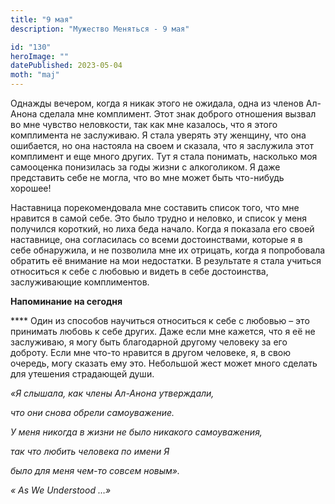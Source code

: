 ```yaml
---
title: "9 мая"
description: "Мужество Меняться - 9 мая"

id: "130"
heroImage: ""
datePublished: 2023-05-04
moth: "maj"
---
```


Однажды вечером, когда я никак этого не ожидала, одна из членов Ал-Анона
сделала мне комплимент. Этот знак доброго отношения вызвал во мне чувство
неловкости, так как мне казалось, что я этого комплимента не заслуживаю. Я
стала уверять эту женщину, что она ошибается, но она настояла на своем и
сказала, что я заслужила этот комплимент и еще много других. Тут я стала
понимать, насколько моя самооценка понизилась за годы жизни с алкоголиком. Я
даже представить себе не могла, что во мне может быть что-нибудь хорошее!

Наставница порекомендовала мне составить список того, что мне нравится в самой
себе. Это было трудно и неловко, и список у меня получился короткий, но лиха
беда начало. Когда я показала его своей наставнице, она согласилась со всеми
достоинствами, которые я в себе обнаружила, и не позволила мне их отрицать,
когда я попробовала обратить её внимание на мои недостатки. В результате я
стала учиться относиться к себе с любовью и видеть в себе достоинства,
заслуживающие комплиментов.

**Напоминание на сегодня**

\*\*\*\* Один из способов научиться относиться к себе с любовью – это принимать
любовь к себе других. Даже если мне кажется, что я её не заслуживаю, я могу
быть благодарной другому человеку за его доброту. Если мне что-то нравится в
другом человеке, я, в свою очередь, могу сказать ему это. Небольшой жест может
много сделать для утешения страдающей души.

_«Я слышала, как члены Ал-Анона утверждали,_

_что они снова обрели самоуважение._

_У меня никогда в жизни не было никакого самоуважения,_

_так что любить человека по имени Я_

_было для меня чем-то совсем новым»._

_«_ _As_ _We_ _Understood_ _…»_
